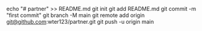 echo "# partner" >> README.md
git init
git add README.md
git commit -m "first commit"
git branch -M main
git remote add origin git@github.com:wter123/partner.git
git push -u origin main